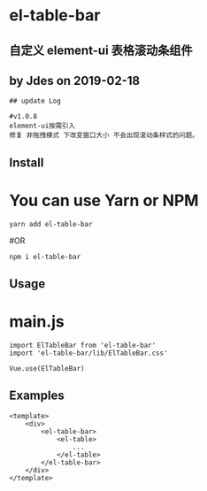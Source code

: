# el-table-bar

## 自定义 element-ui 表格滚动条组件

## by Jdes on 2019-02-18

```
## update Log

#v1.0.8
element-ui按需引入
修复 非拖拽模式 下改变窗口大小 不会出现滚动条样式的问题。

```

## Install

# You can use Yarn or NPM

```
yarn add el-table-bar
```

#OR

```
npm i el-table-bar
```

## Usage

# main.js

```
import ElTableBar from 'el-table-bar'
import 'el-table-bar/lib/ElTableBar.css'

Vue.use(ElTableBar)
```

## Examples

```
<template>
    <div>
        <el-table-bar>
            <el-table>
                ...
            </el-table>
        </el-table-bar>
    </div>
</template>
```
